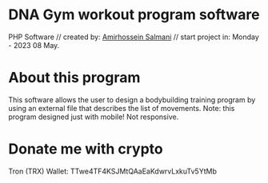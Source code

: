 # DNA Gym workout program software
PHP Software // created by: [Amirhossein Salmani](https://mrsalmani.com/) // start project in:  Monday - 2023 08 May.
# About this program
This software allows the user to design a bodybuilding training program by using an external file that describes the list of movements.
Note: this program designed just with mobile! Not responsive.
# Donate me with crypto
Tron (TRX) Wallet: TTwe4TF4KSJMtQAaEaKdwrvLxkuTv5YtMb
